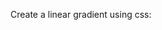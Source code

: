 Create a linear gradient using css:
<style>
  div {
    border-radius: 20px;
    width: 70%;
    height: 400px;
    margin: 50px auto;
background:linear-gradient(35deg,#CCFFFF,#FFCCCC);
  }

</style>
